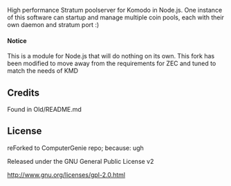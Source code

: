 High performance Stratum poolserver for Komodo in Node.js. One instance of this software can startup and manage multiple coin
pools, each with their own daemon and stratum port :)

#### Notice
This is a module for Node.js that will do nothing on its own. This fork has been modified to move away from the requirements for ZEC and tuned to match the needs of KMD

Credits
-------
Found in Old/README.md

License
-------

reForked to ComputerGenie repo; because: ugh

Released under the GNU General Public License v2

http://www.gnu.org/licenses/gpl-2.0.html
